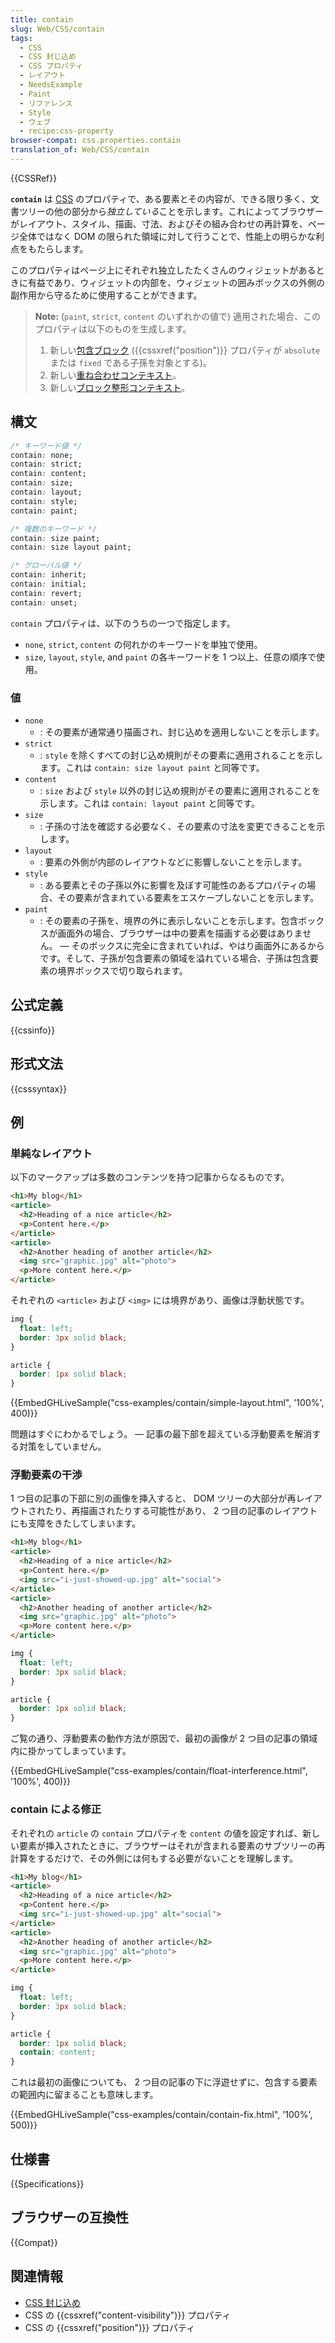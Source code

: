 ```yaml
---
title: contain
slug: Web/CSS/contain
tags:
  - CSS
  - CSS 封じ込め
  - CSS プロパティ
  - レイアウト
  - NeedsExample
  - Paint
  - リファレンス
  - Style
  - ウェブ
  - recipe:css-property
browser-compat: css.properties.contain
translation_of: Web/CSS/contain
---
```

{{CSSRef}}

**`contain`** は [CSS](/ja/docs/Web/CSS) のプロパティで、ある要素とその内容が、できる限り多く、文書ツリーの他の部分から*独立している*ことを示します。これによってブラウザーがレイアウト、スタイル、描画、寸法、およびその組み合わせの再計算を、ページ全体ではなく DOM の限られた領域に対して行うことで、性能上の明らかな利点をもたらします。

このプロパティはページ上にそれぞれ独立したたくさんのウィジェットがあるときに有益であり、ウィジェットの内部を、ウィジェットの囲みボックスの外側の副作用から守るために使用することができます。

> **Note:**  (`paint`, `strict`, `content` のいずれかの値で) 適用された場合、このプロパティは以下のものを生成します。
>
> 1.  新しい[包含ブロック](/ja/docs/Web/CSS/Containing_block) ({{cssxref("position")}} プロパティが `absolute` または `fixed` である子孫を対象とする)。
> 2.  新しい[重ね合わせコンテキスト](/ja/docs/Web/CSS/CSS_Positioning/Understanding_z_index/The_stacking_context)。
> 3.  新しい[ブロック整形コンテキスト](/ja/docs/Web/Guide/CSS/Block_formatting_context)。

## 構文

```css
/* キーワード値 */
contain: none;
contain: strict;
contain: content;
contain: size;
contain: layout;
contain: style;
contain: paint;

/* 複数のキーワード */
contain: size paint;
contain: size layout paint;

/* グローバル値 */
contain: inherit;
contain: initial;
contain: revert;
contain: unset;
```

`contain` プロパティは、以下のうちの一つで指定します。

- `none`, `strict`, `content` の何れかのキーワードを単独で使用。
- `size`, `layout`, `style`, and `paint` の各キーワードを 1 つ以上、任意の順序で使用。

### 値

- `none`
  - : その要素が通常通り描画され、封じ込めを適用しないことを示します。
- `strict`
  - : `style` を除くすべての封じ込め規則がその要素に適用されることを示します。これは `contain: size layout paint` と同等です。
- `content`
  - : `size` および `style` 以外の封じ込め規則がその要素に適用されることを示します。これは `contain: layout paint` と同等です。
- `size`
  - : 子孫の寸法を確認する必要なく、その要素の寸法を変更できることを示します。
- `layout`
  - : 要素の外側が内部のレイアウトなどに影響しないことを示します。
- `style`
  - : ある要素とその子孫以外に影響を及ぼす可能性のあるプロパティの場合、その要素が含まれている要素をエスケープしないことを示します。
- `paint`
  - : その要素の子孫を、境界の外に表示しないことを示します。包含ボックスが画面外の場合、ブラウザーは中の要素を描画する必要はありません。 — そのボックスに完全に含まれていれば、やはり画面外にあるからです。そして、子孫が包含要素の領域を溢れている場合、子孫は包含要素の境界ボックスで切り取られます。

## 公式定義

{{cssinfo}}

## 形式文法

{{csssyntax}}

## 例

### 単純なレイアウト

以下のマークアップは多数のコンテンツを持つ記事からなるものです。

```html
<h1>My blog</h1>
<article>
  <h2>Heading of a nice article</h2>
  <p>Content here.</p>
</article>
<article>
  <h2>Another heading of another article</h2>
  <img src="graphic.jpg" alt="photo">
  <p>More content here.</p>
</article>
```

それぞれの `<article>` および `<img>` には境界があり、画像は浮動状態です。

```css
img {
  float: left;
  border: 3px solid black;
}

article {
  border: 1px solid black;
}
```

{{EmbedGHLiveSample("css-examples/contain/simple-layout.html", '100%', 400)}}

問題はすぐにわかるでしょう。 — 記事の最下部を超えている浮動要素を解消する対策をしていません。

<h3 id="Float_interference" name="Float_interference">浮動要素の干渉</h3>

1 つ目の記事の下部に別の画像を挿入すると、 DOM ツリーの大部分が再レイアウトされたり、再描画されたりする可能性があり、 2 つ目の記事のレイアウトにも支障をきたしてしまいます。

```html
<h1>My blog</h1>
<article>
  <h2>Heading of a nice article</h2>
  <p>Content here.</p>
  <img src="i-just-showed-up.jpg" alt="social">
</article>
<article>
  <h2>Another heading of another article</h2>
  <img src="graphic.jpg" alt="photo">
  <p>More content here.</p>
</article>
```

```css hidden
img {
  float: left;
  border: 3px solid black;
}

article {
  border: 1px solid black;
}
```

ご覧の通り、浮動要素の動作方法が原因で、最初の画像が 2 つ目の記事の領域内に掛かってしまっています。

{{EmbedGHLiveSample("css-examples/contain/float-interference.html", '100%', 400)}}

### contain による修正

それぞれの `article` の `contain` プロパティを `content` の値を設定すれば、新しい要素が挿入されたときに、ブラウザーはそれが含まれる要素のサブツリーの再計算をするだけで、その外側には何もする必要がないことを理解します。

```html hidden
<h1>My blog</h1>
<article>
  <h2>Heading of a nice article</h2>
  <p>Content here.</p>
  <img src="i-just-showed-up.jpg" alt="social">
</article>
<article>
  <h2>Another heading of another article</h2>
  <img src="graphic.jpg" alt="photo">
  <p>More content here.</p>
</article>
```

```css
img {
  float: left;
  border: 3px solid black;
}

article {
  border: 1px solid black;
  contain: content;
}
```

これは最初の画像についても、 2 つ目の記事の下に浮遊せずに、包含する要素の範囲内に留まることも意味します。

{{EmbedGHLiveSample("css-examples/contain/contain-fix.html", '100%', 500)}}

## 仕様書

{{Specifications}}

## ブラウザーの互換性

{{Compat}}

## 関連情報

- [CSS 封じ込め](/ja/docs/Web/CSS/CSS_Containment)
- CSS の {{cssxref("content-visibility")}} プロパティ
- CSS の {{cssxref("position")}} プロパティ
